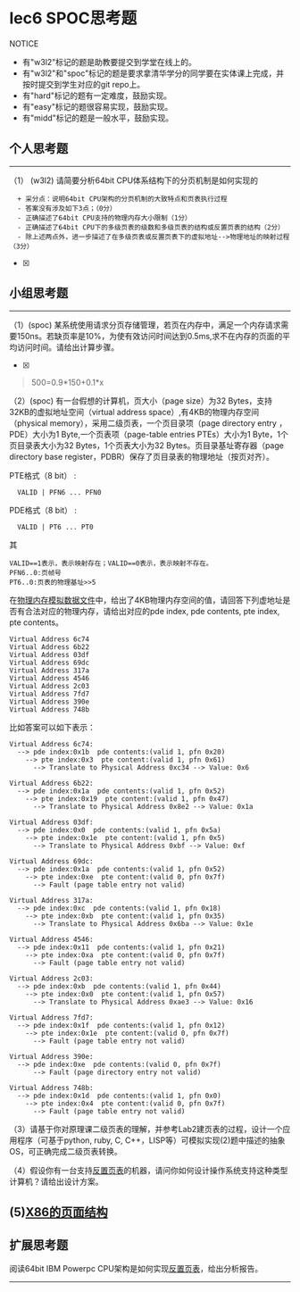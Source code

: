 # lec6 SPOC思考题


NOTICE
- 有"w3l2"标记的题是助教要提交到学堂在线上的。
- 有"w3l2"和"spoc"标记的题是要求拿清华学分的同学要在实体课上完成，并按时提交到学生对应的git repo上。
- 有"hard"标记的题有一定难度，鼓励实现。
- 有"easy"标记的题很容易实现，鼓励实现。
- 有"midd"标记的题是一般水平，鼓励实现。


## 个人思考题
---

（1） (w3l2) 请简要分析64bit CPU体系结构下的分页机制是如何实现的
```
  + 采分点：说明64bit CPU架构的分页机制的大致特点和页表执行过程
  - 答案没有涉及如下3点；（0分）
  - 正确描述了64bit CPU支持的物理内存大小限制（1分）
  - 正确描述了64bit CPU下的多级页表的级数和多级页表的结构或反置页表的结构（2分）
  - 除上述两点外，进一步描述了在多级页表或反置页表下的虚拟地址-->物理地址的映射过程（3分）
 ```
- [x]  

>  

## 小组思考题
---

（1）(spoc) 某系统使用请求分页存储管理，若页在内存中，满足一个内存请求需要150ns。若缺页率是10%，为使有效访问时间达到0.5ms,求不在内存的页面的平均访问时间。请给出计算步骤。 

- [x]  

> 500=0.9\*150+0.1\*x

（2）(spoc) 有一台假想的计算机，页大小（page size）为32 Bytes，支持32KB的虚拟地址空间（virtual address space）,有4KB的物理内存空间（physical memory），采用二级页表，一个页目录项（page directory entry ，PDE）大小为1 Byte,一个页表项（page-table entries
PTEs）大小为1 Byte，1个页目录表大小为32 Bytes，1个页表大小为32 Bytes。页目录基址寄存器（page directory base register，PDBR）保存了页目录表的物理地址（按页对齐）。

PTE格式（8 bit） :
```
  VALID | PFN6 ... PFN0
```
PDE格式（8 bit） :
```
  VALID | PT6 ... PT0
```
其
```
VALID==1表示，表示映射存在；VALID==0表示，表示映射不存在。
PFN6..0:页帧号
PT6..0:页表的物理基址>>5
```
在[物理内存模拟数据文件](./03-2-spoc-testdata.md)中，给出了4KB物理内存空间的值，请回答下列虚地址是否有合法对应的物理内存，请给出对应的pde index, pde contents, pte index, pte contents。
```
Virtual Address 6c74
Virtual Address 6b22
Virtual Address 03df
Virtual Address 69dc
Virtual Address 317a
Virtual Address 4546
Virtual Address 2c03
Virtual Address 7fd7
Virtual Address 390e
Virtual Address 748b
```

比如答案可以如下表示：
```
Virtual Address 6c74:
  --> pde index:0x1b  pde contents:(valid 1, pfn 0x20)
    --> pte index:0x3  pte content:(valid 1, pfn 0x61)
      --> Translate to Physical Address 0xc34 --> Value: 0x6
      
Virtual Address 6b22:
  --> pde index:0x1a  pde contents:(valid 1, pfn 0x52)
    --> pte index:0x19  pte content:(valid 1, pfn 0x47)
      --> Translate to Physical Address 0x8e2 --> Value: 0x1a
      
Virtual Address 03df:
  --> pde index:0x0  pde contents:(valid 1, pfn 0x5a)
    --> pte index:0x1e  pte content:(valid 1, pfn 0x5)
      --> Translate to Physical Address 0xbf --> Value: 0xf
      
Virtual Address 69dc:
  --> pde index:0x1a  pde contents:(valid 1, pfn 0x52)
    --> pte index:0xe  pte content:(valid 0, pfn 0x7f)
      --> Fault (page table entry not valid)
      
Virtual Address 317a:
  --> pde index:0xc  pde contents:(valid 1, pfn 0x18)
    --> pte index:0xb  pte content:(valid 1, pfn 0x35)
      --> Translate to Physical Address 0x6ba --> Value: 0x1e
      
Virtual Address 4546:
  --> pde index:0x11  pde contents:(valid 1, pfn 0x21)
    --> pte index:0xa  pte content:(valid 0, pfn 0x7f)
      --> Fault (page table entry not valid)
      
Virtual Address 2c03:
  --> pde index:0xb  pde contents:(valid 1, pfn 0x44)
    --> pte index:0x0  pte content:(valid 1, pfn 0x57)
      --> Translate to Physical Address 0xae3 --> Value: 0x16
      
Virtual Address 7fd7:
  --> pde index:0x1f  pde contents:(valid 1, pfn 0x12)
    --> pte index:0x1e  pte content:(valid 0, pfn 0x7f)
      --> Fault (page table entry not valid)
      
Virtual Address 390e:
  --> pde index:0xe  pde contents:(valid 0, pfn 0x7f)
      --> Fault (page directory entry not valid)
      
Virtual Address 748b:
  --> pde index:0x1d  pde contents:(valid 1, pfn 0x0)
    --> pte index:0x4  pte content:(valid 0, pfn 0x7f)
      --> Fault (page table entry not valid)
```



（3）请基于你对原理课二级页表的理解，并参考Lab2建页表的过程，设计一个应用程序（可基于python, ruby, C, C++，LISP等）可模拟实现(2)题中描述的抽象OS，可正确完成二级页表转换。


（4）假设你有一台支持[反置页表](http://en.wikipedia.org/wiki/Page_table#Inverted_page_table)的机器，请问你如何设计操作系统支持这种类型计算机？请给出设计方案。

 (5)[X86的页面结构](http://os.cs.tsinghua.edu.cn/oscourse/OS2015/lecture06#head-1f58ea81c046bd27b196ea2c366d0a2063b304ab)
--- 

## 扩展思考题

阅读64bit IBM Powerpc CPU架构是如何实现[反置页表](http://en.wikipedia.org/wiki/Page_table#Inverted_page_table)，给出分析报告。

--- 
